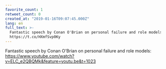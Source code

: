 ```yaml
---
favorite_count: 1
retweet_count: 0
created_at: "2019-01-16T09:07:45.000Z"
lang: en
full_text: >-
  Fantastic speech by Conan O'Brian on personal failure and role models:
  https://t.co/HXmfSvp0Ky
---
```


Fantastic speech by Conan O'Brian on personal failure and role models:
<https://www.youtube.com/watch?v=ELC_e2QBQMk&feature=youtu.be&t=1023>
